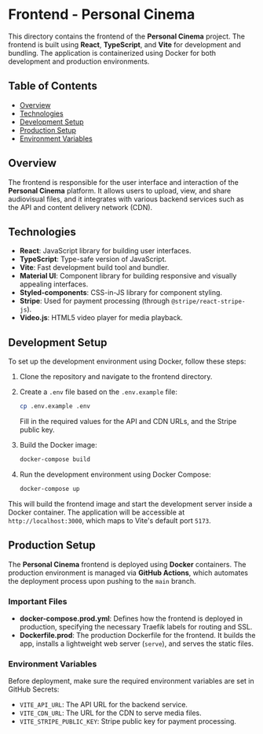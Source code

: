 # Frontend - Personal Cinema

This directory contains the frontend of the **Personal Cinema** project. The frontend is built using **React**, **TypeScript**, and **Vite** for development and bundling. The application is containerized using Docker for both development and production environments.

## Table of Contents
- [Overview](#overview)
- [Technologies](#technologies)
- [Development Setup](#development-setup)
- [Production Setup](#production-setup)
- [Environment Variables](#environment-variables)

## Overview

The frontend is responsible for the user interface and interaction of the **Personal Cinema** platform. It allows users to upload, view, and share audiovisual files, and it integrates with various backend services such as the API and content delivery network (CDN).

## Technologies

- **React**: JavaScript library for building user interfaces.
- **TypeScript**: Type-safe version of JavaScript.
- **Vite**: Fast development build tool and bundler.
- **Material UI**: Component library for building responsive and visually appealing interfaces.
- **Styled-components**: CSS-in-JS library for component styling.
- **Stripe**: Used for payment processing (through `@stripe/react-stripe-js`).
- **Video.js**: HTML5 video player for media playback.

## Development Setup

To set up the development environment using Docker, follow these steps:

1. Clone the repository and navigate to the frontend directory.
2. Create a `.env` file based on the `.env.example` file:
    ```bash
    cp .env.example .env
    ```
   Fill in the required values for the API and CDN URLs, and the Stripe public key.

3. Build the Docker image:
    ```bash
    docker-compose build
    ```

4. Run the development environment using Docker Compose:
    ```bash
    docker-compose up
    ```

This will build the frontend image and start the development server inside a Docker container. The application will be accessible at `http://localhost:3000`, which maps to Vite's default port `5173`.

## Production Setup

The **Personal Cinema** frontend is deployed using **Docker** containers. The production environment is managed via **GitHub Actions**, which automates the deployment process upon pushing to the `main` branch.

### Important Files

- **docker-compose.prod.yml**: Defines how the frontend is deployed in production, specifying the necessary Traefik labels for routing and SSL.
- **Dockerfile.prod**: The production Dockerfile for the frontend. It builds the app, installs a lightweight web server (`serve`), and serves the static files.

### Environment Variables

Before deployment, make sure the required environment variables are set in GitHub Secrets:
- `VITE_API_URL`: The API URL for the backend service.
- `VITE_CDN_URL`: The URL for the CDN to serve media files.
- `VITE_STRIPE_PUBLIC_KEY`: Stripe public key for payment processing.
